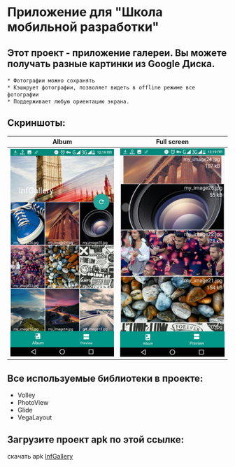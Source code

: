 # **Приложение для "Школа мобильной разработки"**

## Этот проект - приложение галереи. Вы можете получать разные картинки из Google Диска.

	* Фотографии можно сохранять
	* Кэширует фотографии, позволяет видеть в offline режиме все фотографии
 	* Поддерживает любую ориентацию экрана.

## Скриншоты:

Album                                                                                                    |  Full screen
:-------------------------------------------------------------------------------------------------------:|:--------------------------------------------------------------------------:
![alt text](https://github.com/Khushnidjon/InfGallery_Yandex/blob/master/photo_2018-05-06_15-09-28.jpg)  |![alt text](https://github.com/Khushnidjon/InfGallery_Yandex/blob/master/photo_2018-05-06_15-09-30.jpg)


## Все используемые библиотеки в проекте:
  * Volley
  * PhotoView
  * Glide
  * VegaLayout	

## Загрузите проект apk по этой ссылке:
скачать apk [InfGallery](https://doc-00-0c-docs.googleusercontent.com/docs/securesc/mrloreuvmojdl2eri6hkae3ajm9c89ll/nii2bo3pnuvg2ppvvkv9ir9k2212fm37/1525593600000/11482773730601844163/15069332232112323495/1J1duAstlx6TTIQHgGj1Ryam51VV-7h5m?e=download)